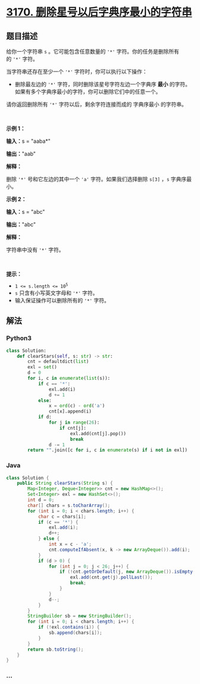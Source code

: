 # [3170. 删除星号以后字典序最小的字符串](https://leetcode.cn/problems/lexicographically-minimum-string-after-removing-stars)



## 题目描述

<!-- 这里写题目描述 -->

<p>给你一个字符串&nbsp;<code>s</code>&nbsp;。它可能包含任意数量的&nbsp;<code>'*'</code>&nbsp;字符。你的任务是删除所有的&nbsp;<code>'*'</code>&nbsp;字符。</p>

<p>当字符串还存在至少一个&nbsp;<code>'*'</code>&nbsp;字符时，你可以执行以下操作：</p>

<ul>
	<li>删除最左边的&nbsp;<code>'*'</code>&nbsp;字符，同时删除该星号字符左边一个字典序 <strong>最小</strong>&nbsp;的字符。如果有多个字典序最小的字符，你可以删除它们中的任意一个。</li>
</ul>

<p>请你返回删除所有&nbsp;<code>'*'</code>&nbsp;字符以后，剩余字符连接而成的 <span data-keyword="lexicographically-smaller-string">字典序最小</span> 的字符串。</p>

<p>&nbsp;</p>

<p><strong class="example">示例 1：</strong></p>

<div class="example-block">
<p><span class="example-io"><b>输入：</b>s = "aaba*"</span></p>

<p><span class="example-io"><b>输出：</b>"aab"</span></p>

<p><strong>解释：</strong></p>

<p>删除 <code>'*'</code>&nbsp;号和它左边的其中一个&nbsp;<code>'a'</code>&nbsp;字符。如果我们选择删除&nbsp;<code>s[3]</code>&nbsp;，<code>s</code>&nbsp;字典序最小。</p>
</div>

<p><strong class="example">示例 2：</strong></p>

<div class="example-block">
<p><span class="example-io"><b>输入：</b>s = "abc"</span></p>

<p><span class="example-io"><b>输出：</b>"abc"</span></p>

<p><strong>解释：</strong></p>

<p>字符串中没有&nbsp;<code>'*'</code>&nbsp;字符。<!-- notionvc: ff07e34f-b1d6-41fb-9f83-5d0ba3c1ecde --></p>
</div>

<p>&nbsp;</p>

<p><strong>提示：</strong></p>

<ul>
	<li><code>1 &lt;= s.length &lt;= 10<sup>5</sup></code></li>
	<li><code>s</code>&nbsp;只含有小写英文字母和&nbsp;<code>'*'</code>&nbsp;字符。</li>
	<li>输入保证操作可以删除所有的&nbsp;<code>'*'</code>&nbsp;字符。</li>
</ul>


## 解法

<!-- 这里可写通用的实现逻辑 -->

<!-- tabs:start -->

### **Python3**

<!-- 这里可写当前语言的特殊实现逻辑 -->

```python
class Solution:
    def clearStars(self, s: str) -> str:
        cnt = defaultdict(list)
        exl = set()
        d = 0
        for i, c in enumerate(list(s)):
            if c == '*':
                exl.add(i)
                d += 1
            else:
                x = ord(c) - ord('a')
                cnt[x].append(i)
            if d:
                for j in range(26):
                    if cnt[j]:
                        exl.add(cnt[j].pop())
                        break
                d -= 1
        return "".join([c for i, c in enumerate(s) if i not in exl])
```

### **Java**

<!-- 这里可写当前语言的特殊实现逻辑 -->

```java
class Solution {
    public String clearStars(String s) {
        Map<Integer, Deque<Integer>> cnt = new HashMap<>();
        Set<Integer> exl = new HashSet<>();
        int d = 0;
        char[] chars = s.toCharArray();
        for (int i = 0; i < chars.length; i++) {
            char c = chars[i];
            if (c == '*') {
                exl.add(i);
                d++;
            } else {
                int x = c - 'a';
                cnt.computeIfAbsent(x, k -> new ArrayDeque()).add(i);
            }
            if (d > 0) {
                for (int j = 0; j < 26; j++) {
                    if (!cnt.getOrDefault(j, new ArrayDeque()).isEmpty()) {
                        exl.add(cnt.get(j).pollLast());
                        break;
                    }
                }
                d--;
            }
        }
        StringBuilder sb = new StringBuilder();
        for (int i = 0; i < chars.length; i++) {
            if (!exl.contains(i)) {
                sb.append(chars[i]);
            }
        }
        return sb.toString();
    }
}
```

### **...**

```

```

<!-- tabs:end -->
